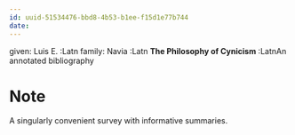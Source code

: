 ```yaml
---
id: uuid-51534476-bbd8-4b53-b1ee-f15d1e77b744
date: 
---
```


given: Luis E. :Latn
family: Navia :Latn
**The Philosophy of Cynicism** :LatnAn annotated bibliography
# Note
A singularly convenient survey with informative summaries.